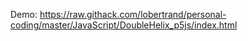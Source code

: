 Demo: https://raw.githack.com/lobertrand/personal-coding/master/JavaScript/DoubleHelix_p5js/index.html
